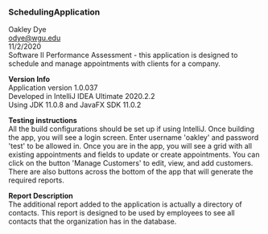 ### SchedulingApplication ###
Oakley Dye  
odye@wgu.edu  
11/2/2020  
Software II Performance Assessment - this application is designed to
schedule and manage appointments with clients for a company.  

**Version Info**  
Application version 1.0.037  
Developed in IntelliJ IDEA Ultimate 2020.2.2  
Using JDK 11.0.8 and JavaFX SDK 11.0.2

**Testing instructions**  
All the build configurations should be set up if using IntelliJ. 
Once building the app, you will see a login screen. 
Enter username 'oakley' and password 'test' to be allowed in. 
Once you are in the app, you will see a grid with all existing appointments
and fields to update or create appointments. You can click on the button
'Manage Customers' to edit, view, and add customers. There are also
buttons across the bottom of the app that will generate the required
reports. 

**Report Description**  
The additional report added to the application is actually 
a directory of contacts. This report is designed to be used by 
employees to see all contacts that the organization has in the 
database.